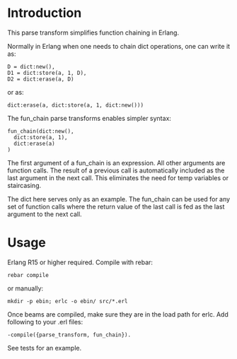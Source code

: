 # Introduction

This parse transform simplifies function chaining in Erlang.

Normally in Erlang when one needs to chain dict operations, one can write it as:

    D = dict:new(),
    D1 = dict:store(a, 1, D),
    D2 = dict:erase(a, D)

or as:

    dict:erase(a, dict:store(a, 1, dict:new()))
    
The fun_chain parse transforms enables simpler syntax:

    fun_chain(dict:new(),
      dict:store(a, 1),
      dict:erase(a)
    )
    
The first argument of a fun_chain is an expression. All other arguments are function calls. The result of a previous call is automatically included as the last argument in the next call. This eliminates the need for temp variables or staircasing.

The dict here serves only as an example. The fun_chain can be used for any set of function calls where the return value of the last call is fed as the last argument to the next call.


# Usage

Erlang R15 or higher required. Compile with rebar:

    rebar compile

or manually:

    mkdir -p ebin; erlc -o ebin/ src/*.erl

Once beams are compiled, make sure they are in the load path for erlc. Add following to your .erl files:

    -compile({parse_transform, fun_chain}).

See tests for an example.